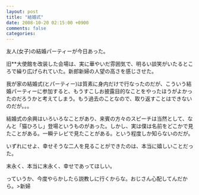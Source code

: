 ```yaml
---
layout: post
title: "結婚式"
date: 2008-10-20 02:15:00 +0900
comments: false
categories: 
---
```

友人(女子)の結婚パーティーが今日あった。

旧\*\*大使館を改装した会場は、実に華やいだ雰囲気で、明るい談笑がいたるところで繰り広げられていた。新郎新婦の人望の高さを感じさせた。

我が家の結婚式(とパーティー)は質素に身内だけで行なったのだが、こういう結婚パーティーに参加すると、もうすこしお披露目的なことをやったほうがよかったのだろうかと考えてしまう。もう過去のことなので、取り返すことはできないのだが。。。

結婚式の余興はいろいろなことがあり、来賓の方々のスピーチは当然として、なんと「猫ひろし」登場というものがあった。しかし、実は僕は名前をどこかで見たことがある。一瞬テレビで見たことがある。という程度しか知らないのだが。

いずれにせよ、幸せそうな二人を見ることができたのは、本当に嬉しいことだった。

末永く、本当に末永く、幸せであってほしい。

っていうか、今度やらかしたら説教しに行くからな。おじさん心配してんだから。&gt;新婦